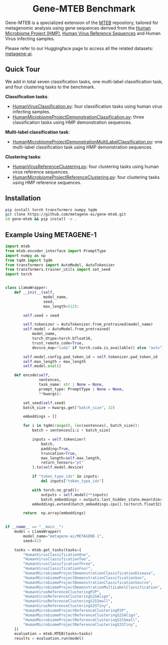 <h1 align="center">Gene-MTEB Benchmark</h1>

Gene-MTEB is a specialized extension of the [MTEB](https://github.com/mteb/mteb) repository, tailored for metagenomic analysis using gene sequences derived from the [Human Microbiome Project (HMP)](https://www.ncbi.nlm.nih.gov/bioproject/28331), [Human Virus Reference Sequences](https://www.ncbi.nlm.nih.gov/labs/virus/vssi/#/) and Human Virus infecting samples.

Please refer to our Huggingface page to access all the related datasets: [metagene-ai](https://huggingface.co/metagene-ai). 

## Quick Tour

We add in total seven classification tasks, one multi-label classification task, and four clustering tasks to the benchmark.

**Classification tasks**:
- [HumanVirusClassification.py](mteb/tasks/Classification/metagene/HumanVirusClassification.py): four classification tasks using human virus infecting samples.
- [HumanMicrobiomeProjectDemonstrationClassification.py](mteb/tasks/Classification/metagene/HumanMicrobiomeProjectDemonstrationClassification.py): three classification tasks using HMP demonstration sequences.

**Multi-label classification task**:
- [HumanMicrobiomeProjectDemonstrationMultiLabelClassification.py](mteb/tasks/MultiLabelClassification/metagene/HumanMicrobiomeProjectDemonstrationMultiLabelClassification.py): one multi-label classification task using HMP demonstration sequences.

**Clustering tasks**:
- [HumanVirusReferenceClustering.py](mteb/tasks/Clustering/metagene/HumanVirusReferenceClustering.py): four clustering tasks using human virus reference sequences.
- [HumanMicrobiomeProjectReferenceClustering.py](mteb/tasks/Clustering/metagene/HumanMicrobiomeProjectReferenceClustering.py): four clustering tasks using HMP reference sequences.


## Installation

```bash
pip install torch transformers numpy tqdm
git clone https://github.com/metagene-ai/gene-mteb.git
cd gene-mteb && pip install -e .
```

## Example Using METAGENE-1

```python
import mteb
from mteb.encoder_interface import PromptType
import numpy as np
from tqdm import tqdm
from transformers import AutoModel, AutoTokenizer
from transformers.trainer_utils import set_seed
import torch


class LlamaWrapper:
    def __init__(self,
                 model_name,
                 seed,
                 max_length=512):

        self.seed = seed

        self.tokenizer = AutoTokenizer.from_pretrained(model_name)
        self.model = AutoModel.from_pretrained(
            model_name,
            torch_dtype=torch.bfloat16,
            trust_remote_code=True,
            device_map="cuda" if torch.cuda.is_available() else "auto")

        self.model.config.pad_token_id = self.tokenizer.pad_token_id
        self.max_length = max_length
        self.model.eval()

    def encode(self,
               sentences,
               task_name: str | None = None,
               prompt_type: PromptType | None = None,
               **kwargs):

        set_seed(self.seed)
        batch_size = kwargs.get("batch_size", 32)

        embeddings = []

        for i in tqdm(range(0, len(sentences), batch_size)):
            batch = sentences[i:i + batch_size]

            inputs = self.tokenizer(
                batch,
                padding=True,
                truncation=True,
                max_length=self.max_length,
                return_tensors="pt"
            ).to(self.model.device)

            if "token_type_ids" in inputs:
                del inputs["token_type_ids"]

            with torch.no_grad():
                outputs = self.model(**inputs)
                batch_embeddings = outputs.last_hidden_state.mean(dim=1)
            embeddings.extend(batch_embeddings.cpu().to(torch.float32).numpy())

        return  np.array(embeddings)

    
if __name__ == "__main__":
    model = LlamaWrapper(
        model_name="metagene-ai/METAGENE-1", 
        seed=42)

    tasks = mteb.get_tasks(tasks=[
        "HumanVirusClassificationOne",
        "HumanVirusClassificationTwo",
        "HumanVirusClassificationThree",
        "HumanVirusClassificationFour",
        "HumanMicrobiomeProjectDemonstrationClassificationDisease",
        "HumanMicrobiomeProjectDemonstrationClassificationSex",
        "HumanMicrobiomeProjectDemonstrationClassificationSource",
        "HumanMicrobiomeProjectDemonstrationMultiLabelClassification",
        "HumanVirusReferenceClusteringP2P",
        "HumanVirusReferenceClusteringS2SAlign",
        "HumanVirusReferenceClusteringS2SSmall",
        "HumanVirusReferenceClusteringS2STiny",
        "HumanMicrobiomeProjectReferenceClusteringP2P",
        "HumanMicrobiomeProjectReferenceClusteringS2SAlign",
        "HumanMicrobiomeProjectReferenceClusteringS2SSmall",
        "HumanMicrobiomeProjectReferenceClusteringS2STiny",
    ])
    evaluation = mteb.MTEB(tasks=tasks)
    results = evaluation.run(model)
```
